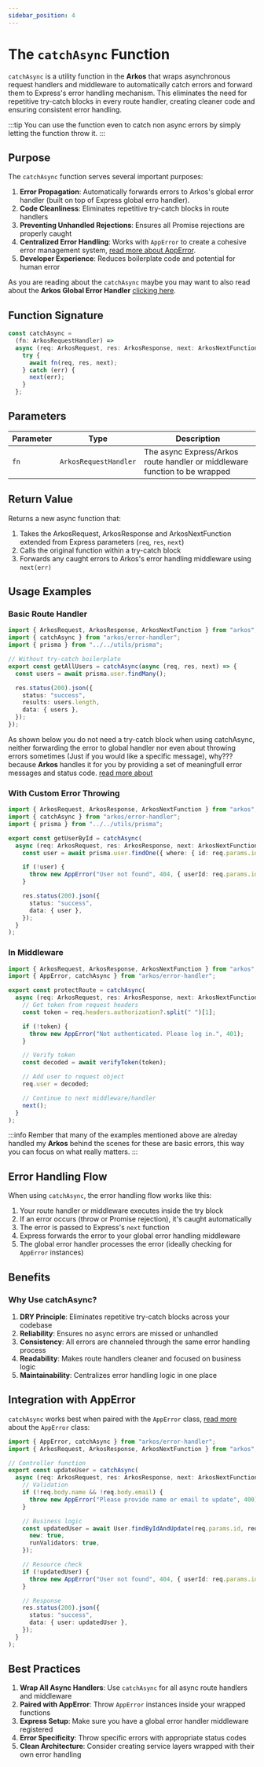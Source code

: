 ```yaml
---
sidebar_position: 4
---
```


# The `catchAsync` Function

`catchAsync` is a utility function in the **Arkos** that wraps asynchronous request handlers and middleware to automatically catch errors and forward them to Express's error handling mechanism. This eliminates the need for repetitive try-catch blocks in every route handler, creating cleaner code and ensuring consistent error handling.

:::tip
You can use the function even to catch non async errors by simply letting the function throw it.
:::

## Purpose

The `catchAsync` function serves several important purposes:

1. **Error Propagation**: Automatically forwards errors to Arkos's global error handler (built on top of Express global erro handler).
2. **Code Cleanliness**: Eliminates repetitive try-catch blocks in route handlers
3. **Preventing Unhandled Rejections**: Ensures all Promise rejections are properly caught
4. **Centralized Error Handling**: Works with `AppError` to create a cohesive error management system, [read more about AppError](/docs/api-reference/the-app-error-class).
5. **Developer Experience**: Reduces boilerplate code and potential for human error

As you are reading about the `catchAsync` maybe you may want to also read about the **Arkos Global Error Handler** [clicking here](/docs/core-concepts/global-error-handler).

## Function Signature

```ts
const catchAsync =
  (fn: ArkosRequestHandler) =>
  async (req: ArkosRequest, res: ArkosResponse, next: ArkosNextFunction) => {
    try {
      await fn(req, res, next);
    } catch (err) {
      next(err);
    }
  };
```

## Parameters

| Parameter | Type                  | Description                                                                |
| --------- | --------------------- | -------------------------------------------------------------------------- |
| `fn`      | `ArkosRequestHandler` | The async Express/Arkos route handler or middleware function to be wrapped |

## Return Value

Returns a new async function that:

1. Takes the ArkosRequest, ArkosResponse and ArkosNextFunction extended from Express parameters (`req`, `res`, `next`)
2. Calls the original function within a try-catch block
3. Forwards any caught errors to Arkos's error handling middleware using `next(err)`

## Usage Examples

### Basic Route Handler

```ts
import { ArkosRequest, ArkosResponse, ArkosNextFunction } from "arkos";
import { catchAsync } from "arkos/error-handler";
import { prisma } from "../../utils/prisma";

// Without try-catch boilerplate
export const getAllUsers = catchAsync(async (req, res, next) => {
  const users = await prisma.user.findMany();

  res.status(200).json({
    status: "success",
    results: users.length,
    data: { users },
  });
});
```

As shown below you do not need a try-catch block when using catchAsync, neither forwarding the error to global handler nor even about throwing errors sometimes (Just if you would like a specific message), why??? because **Arkos** handles it for you by providing a set of meaningfull error messages and status code. [read more about](/docs/core-concepts/global-error-handler.md)

### With Custom Error Throwing

```ts
import { ArkosRequest, ArkosResponse, ArkosNextFunction } from "arkos";
import { catchAsync } from "arkos/error-handler";
import { prisma } from "../../utils/prisma";

export const getUserById = catchAsync(
  async (req: ArkosRequest, res: ArkosResponse, next: ArkosNextFunction) => {
    const user = await prisma.user.findOne({ where: { id: req.params.id } });

    if (!user) {
      throw new AppError("User not found", 404, { userId: req.params.id });
    }

    res.status(200).json({
      status: "success",
      data: { user },
    });
  }
);
```

### In Middleware

```ts
import { ArkosRequest, ArkosResponse, ArkosNextFunction } from "arkos";
import { AppError, catchAsync } from "arkos/error-handler";

export const protectRoute = catchAsync(
  async (req: ArkosRequest, res: ArkosResponse, next: ArkosNextFunction) => {
    // Get token from request headers
    const token = req.headers.authorization?.split(" ")[1];

    if (!token) {
      throw new AppError("Not authenticated. Please log in.", 401);
    }

    // Verify token
    const decoded = await verifyToken(token);

    // Add user to request object
    req.user = decoded;

    // Continue to next middleware/handler
    next();
  }
);
```

:::info
Rember that many of the examples mentioned above are alreday handled my **Arkos** behind the scenes for these are basic errors, this way you can focus on what really matters.
:::

## Error Handling Flow

When using `catchAsync`, the error handling flow works like this:

1. Your route handler or middleware executes inside the try block
2. If an error occurs (throw or Promise rejection), it's caught automatically
3. The error is passed to Express's `next` function
4. Express forwards the error to your global error handling middleware
5. The global error handler processes the error (ideally checking for `AppError` instances)

## Benefits

### Why Use catchAsync?

1. **DRY Principle**: Eliminates repetitive try-catch blocks across your codebase
2. **Reliability**: Ensures no async errors are missed or unhandled
3. **Consistency**: All errors are channeled through the same error handling process
4. **Readability**: Makes route handlers cleaner and focused on business logic
5. **Maintainability**: Centralizes error handling logic in one place

## Integration with AppError

`catchAsync` works best when paired with the `AppError` class, [read more](/docs/api-reference/the-app-error-class) about the `AppError` class:

```typescript
import { AppError, catchAsync } from "arkos/error-handler";
import { ArkosRequest, ArkosResponse, ArkosNextFunction } from "arkos";

// Controller function
export const updateUser = catchAsync(
  async (req: ArkosRequest, res: ArkosResponse, next: ArkosNextFunction) => {
    // Validation
    if (!req.body.name && !req.body.email) {
      throw new AppError("Please provide name or email to update", 400);
    }

    // Business logic
    const updatedUser = await User.findByIdAndUpdate(req.params.id, req.body, {
      new: true,
      runValidators: true,
    });

    // Resource check
    if (!updatedUser) {
      throw new AppError("User not found", 404, { userId: req.params.id });
    }

    // Response
    res.status(200).json({
      status: "success",
      data: { user: updatedUser },
    });
  }
);
```

## Best Practices

1. **Wrap All Async Handlers**: Use `catchAsync` for all async route handlers and middleware
2. **Paired with AppError**: Throw `AppError` instances inside your wrapped functions
3. **Express Setup**: Make sure you have a global error handler middleware registered
4. **Error Specificity**: Throw specific errors with appropriate status codes
5. **Clean Architecture**: Consider creating service layers wrapped with their own error handling
